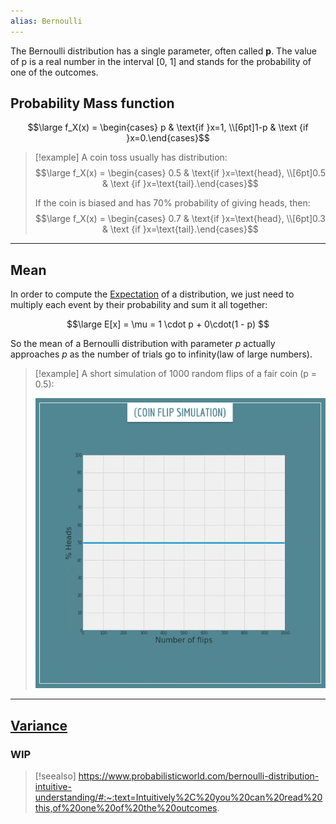 ```yaml
---
alias: Bernoulli
---
```

The Bernoulli distribution has a single parameter, often called **p**. 
The value of p is a real number in the interval [0, 1] and stands for the probability of one of the outcomes.

## Probability Mass function

$$\large f_X(x) = \begin{cases} p & \text{if }x=1, \\[6pt]1-p & \text {if }x=0.\end{cases}$$

> [!example]
> A coin toss usually has distribution:
> $$\large f_X(x) = \begin{cases} 0.5 & \text{if }x=\text{head}, \\[6pt]0.5 & \text {if }x=\text{tail}.\end{cases}$$
> 
> 
> 
> If the coin is biased and has 70% probability of giving heads, then:
> $$\large f_X(x) = \begin{cases} 0.7 & \text{if }x=\text{head}, \\[6pt]0.3 & \text {if }x=\text{tail}.\end{cases}$$

---

## Mean

In order to compute the [Expectation](../Statistics/Expected%20value.md) of a distribution, we just need to multiply each event by their probability and sum it all together:

$$\large E[x] = \mu = 1 \cdot p + 0\cdot(1 - p) $$

So the mean of a Bernoulli distribution with parameter $p$ actually approaches $p$ as the number of trials go to infinity(law of large numbers).


> [!example]
> A short simulation of 1000 random flips of a fair coin (p = 0.5):
> 
> ![](../z_images/coin-flip-simulation-3.gif)

---

## [Variance](../Statistics/Variance.md)

### WIP


> [!seealso]
> https://www.probabilisticworld.com/bernoulli-distribution-intuitive-understanding/#:~:text=Intuitively%2C%20you%20can%20read%20this,of%20one%20of%20the%20outcomes.
> 
